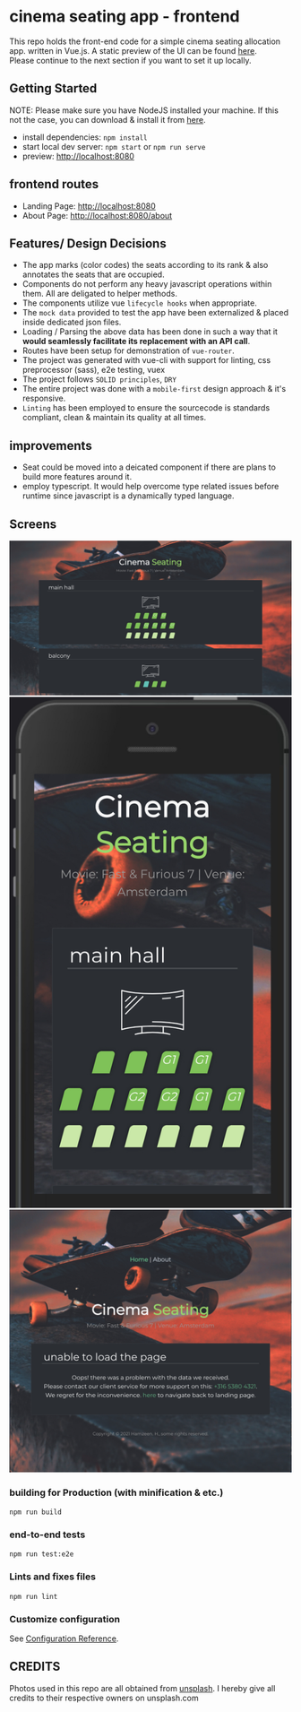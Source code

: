 # cinema seating app - frontend
This repo holds the front-end code for a simple cinema seating allocation app.
 written in Vue.js. A static preview of the UI can be found 
 [here](https://codepen.io/hamzeen/full/KKmYwBg).  
 Please continue to the next section if you want to set it up
locally.

## Getting Started

NOTE: Please make sure you have NodeJS installed your machine. If this not the case, 
you can download & install it from [here](https://nodejs.org/en/download).

* install dependencies: ```npm install```
* start local dev server: ```npm start``` or `npm run serve`
* preview: <http://localhost:8080>


## frontend routes
* Landing Page: <http://localhost:8080>
* About Page: <http://localhost:8080/about>

## Features/ Design Decisions

* The app marks (color codes) the seats according to its rank & also annotates the seats that are occupied.
* Components do not perform any heavy javascript operations within them. All are deligated to helper methods.
* The components utilize vue `lifecycle hooks` when appropriate.
* The `mock data` provided to test the app have been externalized & placed inside dedicated json files.
* Loading / Parsing the above data has been done in such a way that it **would seamlessly facilitate its replacement with an API call**.
* Routes have been setup for demonstration of `vue-router`.
* The project was generated with vue-cli with support for linting, css preprocessor (sass), e2e testing, vuex
* The project follows `SOLID principles`, `DRY`
* The entire project was done with a `mobile-first` design approach & it's responsive.
* `Linting` has been employed to ensure the sourcecode is standards compliant, clean & maintain its quality at all times.


## improvements
* Seat could be moved into a deicated component if there are plans to build more features around it.
* employ typescript. It would help overcome type related issues before runtime since javascript is a dynamically typed language.

## Screens

![on desktop](https://raw.githubusercontent.com/hamzeen/vue-cinema-app/main/src/assets/screens/001.jpg)
![mobile portrait](https://raw.githubusercontent.com/hamzeen/vue-cinema-app/main/src/assets/screens/002.jpg)
![handles empty data](https://raw.githubusercontent.com/hamzeen/vue-cinema-app/main/src/assets/screens/003.jpg)


### building for Production (with minification & etc.)
```
npm run build
```

### end-to-end tests
```
npm run test:e2e
```

### Lints and fixes files
```
npm run lint
```

### Customize configuration
See [Configuration Reference](https://cli.vuejs.org/config/).


## CREDITS ##
Photos used in this repo are all obtained from [unsplash](http://unsplash.com). I hereby give all credits to their respective owners on unsplash.com



